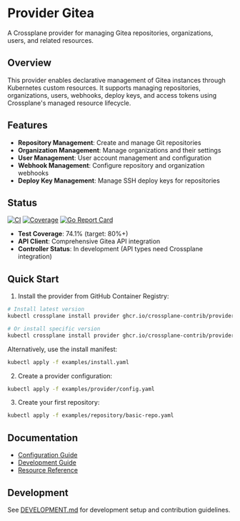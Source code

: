 # Provider Gitea

A Crossplane provider for managing Gitea repositories, organizations, users, and related resources.

## Overview

This provider enables declarative management of Gitea instances through Kubernetes custom resources. It supports managing repositories, organizations, users, webhooks, deploy keys, and access tokens using Crossplane's managed resource lifecycle.

## Features

- **Repository Management**: Create and manage Git repositories
- **Organization Management**: Manage organizations and their settings
- **User Management**: User account management and configuration
- **Webhook Management**: Configure repository and organization webhooks
- **Deploy Key Management**: Manage SSH deploy keys for repositories

## Status

[![CI](https://github.com/crossplane-contrib/provider-gitea/workflows/CI/badge.svg)](https://github.com/crossplane-contrib/provider-gitea/actions)
[![Coverage](https://codecov.io/gh/crossplane-contrib/provider-gitea/branch/master/graph/badge.svg)](https://codecov.io/gh/crossplane-contrib/provider-gitea)
[![Go Report Card](https://goreportcard.com/badge/github.com/crossplane-contrib/provider-gitea)](https://goreportcard.com/report/github.com/crossplane-contrib/provider-gitea)

- **Test Coverage**: 74.1% (target: 80%+)
- **API Client**: Comprehensive Gitea API integration
- **Controller Status**: In development (API types need Crossplane integration)

## Quick Start

1. Install the provider from GitHub Container Registry:
```bash
# Install latest version
kubectl crossplane install provider ghcr.io/crossplane-contrib/provider-gitea:latest

# Or install specific version
kubectl crossplane install provider ghcr.io/crossplane-contrib/provider-gitea:v0.1.0
```

Alternatively, use the install manifest:
```bash
kubectl apply -f examples/install.yaml
```

2. Create a provider configuration:
```bash
kubectl apply -f examples/provider/config.yaml
```

3. Create your first repository:
```bash
kubectl apply -f examples/repository/basic-repo.yaml
```

## Documentation

- [Configuration Guide](docs/CONFIGURATION.md)
- [Development Guide](docs/DEVELOPMENT.md)
- [Resource Reference](docs/RESOURCES.md)

## Development

See [DEVELOPMENT.md](docs/DEVELOPMENT.md) for development setup and contribution guidelines.